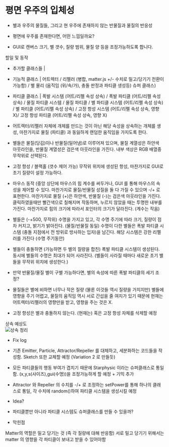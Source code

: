 # 평면 우주의 입체성
- 별과 우주의 물질들, 그리고 현 우주에 존재하지 않는 반물질과 물질의 반응성
- 평면에 우주를 존재한다면, 어떤 느낌일까요?
  
- GUI로 캔버스 크기, 별 갯수, 질량 범위, 물질 양 등을 조정가능하도록 합니다.

할일 및 동작

- 추가할 클래스들 |
- 기능적 클래스 | 어트렉터 / 리펠러 (병합, matter.js +/- 수치로 밀고/당기기 전환이 가능함) / 별 물리 (움직임 (위/속/가), 충돌 판정과 파티클 생성등) 슈퍼 클래스)
- 파티클 클래스 |  폭발 시스템 (어트/리펠 속성 상속) / 폭발 파티클 (어트/리펠 속성 상속) / 물질 파티클 시스템 / 물질 파티클 / 별 파티클 시스템 (어트/리펠 속성 상속) / 별 파티클 (어트/리펠 속성 상속) / 고정 항성 시스템 (어트/리펠 속성 상속, 영향 X)/ 고정 항성 파티클 (어트/리펠 속성 상속, 영향 X)

- 어트렉터/리펠러 자체에 개체를 만드는 것이 아닌 해당 속성을 상속하는 개체를 생성, 마찬가지로 물질 (파티클) 과 동잃하게 랜덤한 움직임을 가지도록 한다.
- 별들은 물질(당김)이나 반물질(밀어냄)로 이루어져 있으며, 물질 계열성은 하얀색 아웃라인을, 반물질 계열성은 검은색 아웃라인을 가진다. 내부 색상은 RGB 배열중 무작위로 선택된다.
- 고정 항성 / 블랙홀 (갯수 제어 가능) 무작위 위치에 생성된 항성, 마찬가지로 GUI로 초기 질량이 설정 가능하다.

- 마우스 동작 (중앙 상단에 마우스의 힘 계수를 써두거나, GUI 를 통해 마우스의 속성을 제어할 수 있다. 마찬가지로 물질/반물질 성질을 둘 다 가질 수 있으며 -/+ 로 표현한다. 마찬가지로 물질 (+)은 하얀색, 반물질 (-)는 검은색 아웃라인을 가진다. 클릭하였을때만 빨간색으로 칠해지며 작동하며, 누르지 않았을 때는 투명한 내부를 가진다. 마찬가지로 힘의 크기에 따라서 포인터의 크기가 달라진다. (계수는 작음)
- 별들은 (-+500, 무작위) 수명을 가지고 있고, 각 수명 주기에 따라 크기, 질량이 점차 커지고, 밝기가 밝아진다. (물질/반물질 동일) 수명이 다한 별들은 폭발 파티클 시스템 (충돌 지점에서 전 방위로 방사하는 입자)을 남긴다. 해당 시스템은 강한 리펠러를 가진다 (수명 주기동안)
- 별들이 충돌하면 (가능하면 두 별의 질량을 합친) 폭발 파티클 시스템이 생성된다. 동시에 별들의 수명은 최대가 되어 사라진다. (별들이 사라질 때마다 새로운 초기 별들을 무작위 위치에 생성한다.)
- 만약 반물질/물질 별이 구별 가능하다면, 별의 속성에 따른 폭발 파티클의 세기 조정?

- 물질들은 별에 비하면 너무나 작은 질량 (물론 이것들 역시 질량을 가지지만) 별들에 영향을 주기 어렵고, 물질의 움직임 역시 서로 간섭을 줄 여지가 있기 때문에 현재는 어트렉터/리펠러의 영향만을 받고, 영향을 주는 것은 X.
- 고정 항성은 별과 충돌하지 않는다. (현재는) 혹은 고정 항성 자체를 삭제할 예정

상속 예상도  
![상속 정리](https://github.com/jongshh/Flat-Universe_s-Depth/assets/142870062/f09c1227-6333-42c1-84b3-c8adace02683)

- Fix log

- 기존 Emitter, Particle, Attractor/Repeller 를 대체하고, 세분화하는 코드들을 작성함. Sketch 또한 교체할 예정 (Variation 2 로 만들듯)
- 모든 파티클들의 행동 부여가 겹치기 때문에 Starphysic 이라는 슈퍼클래스로 통일함. (x,y,s(사이즈),gui(수명))을 조정가능하게 할 예정 + 기믹 추가
- Attractor 와 Repeller 의 수치를 -/+ 로 조정하는 setPower를 통해 하나의 클래스로 통일, 각 수치에 random()하여 파티클 시스템을 생성시킬 예정

- Idea?

- 파티클뿐만 아니라 파티클 시스템도 슈퍼클래스를 만들 수 있을까?

- 막힌점

Matter의 역할은 밀고 당기는 것 (즉 각 질량에 대해 반응함)
서로 밀고 당기기 위해서는 matter 의 영향을 각 파티클이 보내고 받을 수 있어야함


